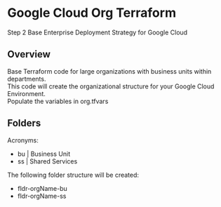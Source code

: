 # Google Cloud Org Terraform
Step 2
Base Enterprise Deployment Strategy for Google Cloud

<h2>Overview</h2>
<p>
  Base Terraform code for large organizations with business units within departments.</br>
  This code will create the organizational structure for your Google Cloud Environment.</br>
  Populate the variables in org.tfvars
</p>

<h2>Folders</h2>

Acronyms:
  <ul>
    <li>bu | Business Unit</li>
    <li>ss | Shared Services</li>
  </ul>

The following folder structure will be created:
  <ul>
    <li>fldr-orgName-bu</li>
    <li>fldr-orgName-ss</li>
  </ul>

